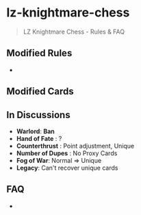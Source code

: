 # lz-knightmare-chess

> LZ Knightmare Chess - Rules & FAQ

## Modified Rules

- 

## Modified Cards

## In Discussions
- __Warlord__: __Ban__
- __Hand of Fate__ : ?
- __Counterthrust__ : Point adjustment, Unique
- __Number of Dupes__ : No Proxy Cards
- __Fog of War__: Normal => Unique
- __Legacy__: Can't recover unique cards

## FAQ

- 
